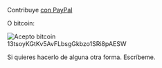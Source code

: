 Contribuye [con PayPal](https://www.paypal.me/MeiseVillar)  
  
O bitcoin:
  
![Acepto bitcoin](https://blockchain.info/es/qr?data=13tsoyKGtKv5AvFLbsgGkbzo1SRi8pAESW&size=200)  
13tsoyKGtKv5AvFLbsgGkbzo1SRi8pAESW

Si quieres hacerlo de alguna otra forma. Escríbeme.  
